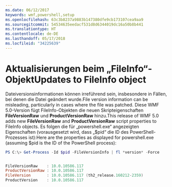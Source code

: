```yaml
---
ms.date: 06/12/2017
keywords: wmf,powershell,setup
ms.openlocfilehash: 63c3b8237a9883b147380dfe9cb173107cea9aa9
ms.sourcegitcommit: 54534635eedacf531d8d6344019dc16a50b8b441
ms.translationtype: HT
ms.contentlocale: de-DE
ms.lasthandoff: 05/17/2018
ms.locfileid: "34225639"
---
```

# <a name="updates-to-fileinfo-object"></a><span data-ttu-id="a1cc8-102">Aktualisierungen beim „FileInfo“-Objekt</span><span class="sxs-lookup"><span data-stu-id="a1cc8-102">Updates to FileInfo object</span></span>
<span data-ttu-id="a1cc8-103">Dateiversionsinformationen können irreführend sein, insbesondere in Fällen, bei denen die Datei geändert wurde.</span><span class="sxs-lookup"><span data-stu-id="a1cc8-103">File version information can be misleading, particularly in cases where the file was patched.</span></span> <span data-ttu-id="a1cc8-104">Diese WMF 5.0-Version fügt FileInfo-Objekten die neuen Skripteigenschaften **FileVersionRaw** und **ProductVersionRaw** hinzu.</span><span class="sxs-lookup"><span data-stu-id="a1cc8-104">This release of WMF 5.0 adds new **FileVersionRaw** and **ProductVersionRaw** script properties to FileInfo objects.</span></span> <span data-ttu-id="a1cc8-105">Es folgen die für „powershell.exe“ angezeigten Eigenschaften (vorausgesetzt wird, dass „$pid“ die ID des PowerShell-Prozesses ist):</span><span class="sxs-lookup"><span data-stu-id="a1cc8-105">Here are the properties as displayed for powershell.exe (assuming $pid is the ID of the PowerShell process):</span></span>

```powershell
PS C:\> Get-Process -Id $pid -FileVersionInfo | fl *version* -Force


FileVersionRaw    : 10.0.10586.117
ProductVersionRaw : 10.0.10586.117
FileVersion       : 10.0.10586.117 (th2_release.160212-2359)
ProductVersion    : 10.0.10586.117

